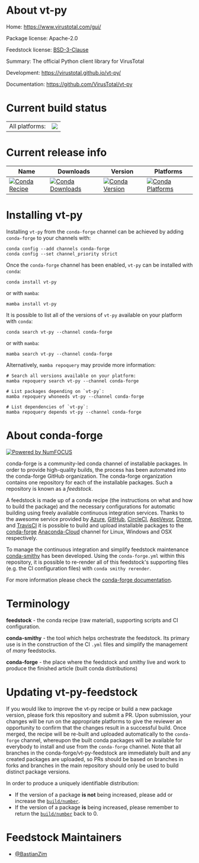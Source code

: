 About vt-py
===========

Home: https://www.virustotal.com/gui/

Package license: Apache-2.0

Feedstock license: [BSD-3-Clause](https://github.com/conda-forge/vt-py-feedstock/blob/main/LICENSE.txt)

Summary: The official Python client library for VirusTotal

Development: https://virustotal.github.io/vt-py/

Documentation: https://github.com/VirusTotal/vt-py

Current build status
====================


<table><tr><td>All platforms:</td>
    <td>
      <a href="https://dev.azure.com/conda-forge/feedstock-builds/_build/latest?definitionId=12952&branchName=main">
        <img src="https://dev.azure.com/conda-forge/feedstock-builds/_apis/build/status/vt-py-feedstock?branchName=main">
      </a>
    </td>
  </tr>
</table>

Current release info
====================

| Name | Downloads | Version | Platforms |
| --- | --- | --- | --- |
| [![Conda Recipe](https://img.shields.io/badge/recipe-vt--py-green.svg)](https://anaconda.org/conda-forge/vt-py) | [![Conda Downloads](https://img.shields.io/conda/dn/conda-forge/vt-py.svg)](https://anaconda.org/conda-forge/vt-py) | [![Conda Version](https://img.shields.io/conda/vn/conda-forge/vt-py.svg)](https://anaconda.org/conda-forge/vt-py) | [![Conda Platforms](https://img.shields.io/conda/pn/conda-forge/vt-py.svg)](https://anaconda.org/conda-forge/vt-py) |

Installing vt-py
================

Installing `vt-py` from the `conda-forge` channel can be achieved by adding `conda-forge` to your channels with:

```
conda config --add channels conda-forge
conda config --set channel_priority strict
```

Once the `conda-forge` channel has been enabled, `vt-py` can be installed with `conda`:

```
conda install vt-py
```

or with `mamba`:

```
mamba install vt-py
```

It is possible to list all of the versions of `vt-py` available on your platform with `conda`:

```
conda search vt-py --channel conda-forge
```

or with `mamba`:

```
mamba search vt-py --channel conda-forge
```

Alternatively, `mamba repoquery` may provide more information:

```
# Search all versions available on your platform:
mamba repoquery search vt-py --channel conda-forge

# List packages depending on `vt-py`:
mamba repoquery whoneeds vt-py --channel conda-forge

# List dependencies of `vt-py`:
mamba repoquery depends vt-py --channel conda-forge
```


About conda-forge
=================

[![Powered by
NumFOCUS](https://img.shields.io/badge/powered%20by-NumFOCUS-orange.svg?style=flat&colorA=E1523D&colorB=007D8A)](https://numfocus.org)

conda-forge is a community-led conda channel of installable packages.
In order to provide high-quality builds, the process has been automated into the
conda-forge GitHub organization. The conda-forge organization contains one repository
for each of the installable packages. Such a repository is known as a *feedstock*.

A feedstock is made up of a conda recipe (the instructions on what and how to build
the package) and the necessary configurations for automatic building using freely
available continuous integration services. Thanks to the awesome service provided by
[Azure](https://azure.microsoft.com/en-us/services/devops/), [GitHub](https://github.com/),
[CircleCI](https://circleci.com/), [AppVeyor](https://www.appveyor.com/),
[Drone](https://cloud.drone.io/welcome), and [TravisCI](https://travis-ci.com/)
it is possible to build and upload installable packages to the
[conda-forge](https://anaconda.org/conda-forge) [Anaconda-Cloud](https://anaconda.org/)
channel for Linux, Windows and OSX respectively.

To manage the continuous integration and simplify feedstock maintenance
[conda-smithy](https://github.com/conda-forge/conda-smithy) has been developed.
Using the ``conda-forge.yml`` within this repository, it is possible to re-render all of
this feedstock's supporting files (e.g. the CI configuration files) with ``conda smithy rerender``.

For more information please check the [conda-forge documentation](https://conda-forge.org/docs/).

Terminology
===========

**feedstock** - the conda recipe (raw material), supporting scripts and CI configuration.

**conda-smithy** - the tool which helps orchestrate the feedstock.
                   Its primary use is in the construction of the CI ``.yml`` files
                   and simplify the management of *many* feedstocks.

**conda-forge** - the place where the feedstock and smithy live and work to
                  produce the finished article (built conda distributions)


Updating vt-py-feedstock
========================

If you would like to improve the vt-py recipe or build a new
package version, please fork this repository and submit a PR. Upon submission,
your changes will be run on the appropriate platforms to give the reviewer an
opportunity to confirm that the changes result in a successful build. Once
merged, the recipe will be re-built and uploaded automatically to the
`conda-forge` channel, whereupon the built conda packages will be available for
everybody to install and use from the `conda-forge` channel.
Note that all branches in the conda-forge/vt-py-feedstock are
immediately built and any created packages are uploaded, so PRs should be based
on branches in forks and branches in the main repository should only be used to
build distinct package versions.

In order to produce a uniquely identifiable distribution:
 * If the version of a package **is not** being increased, please add or increase
   the [``build/number``](https://docs.conda.io/projects/conda-build/en/latest/resources/define-metadata.html#build-number-and-string).
 * If the version of a package **is** being increased, please remember to return
   the [``build/number``](https://docs.conda.io/projects/conda-build/en/latest/resources/define-metadata.html#build-number-and-string)
   back to 0.

Feedstock Maintainers
=====================

* [@BastianZim](https://github.com/BastianZim/)


